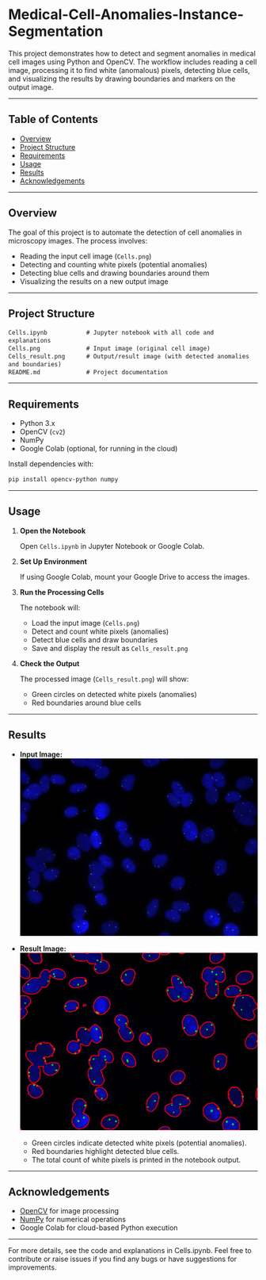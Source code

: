 # Medical-Cell-Anomalies-Instance-Segmentation

This project demonstrates how to detect and segment anomalies in medical cell images using Python and OpenCV. The workflow includes reading a cell image, processing it to find white (anomalous) pixels, detecting blue cells, and visualizing the results by drawing boundaries and markers on the output image.

---

## Table of Contents

- [Overview](#overview)
- [Project Structure](#project-structure)
- [Requirements](#requirements)
- [Usage](#usage)
- [Results](#results)
- [Acknowledgements](#acknowledgements)

---

## Overview

The goal of this project is to automate the detection of cell anomalies in microscopy images. The process involves:

- Reading the input cell image (`Cells.png`)
- Detecting and counting white pixels (potential anomalies)
- Detecting blue cells and drawing boundaries around them
- Visualizing the results on a new output image

---

## Project Structure

```
Cells.ipynb           # Jupyter notebook with all code and explanations
Cells.png             # Input image (original cell image)
Cells_result.png      # Output/result image (with detected anomalies and boundaries)
README.md             # Project documentation
```

---

## Requirements

- Python 3.x
- OpenCV (`cv2`)
- NumPy
- Google Colab (optional, for running in the cloud)

Install dependencies with:

```sh
pip install opencv-python numpy
```

---

## Usage

1. **Open the Notebook**

   Open `Cells.ipynb` in Jupyter Notebook or Google Colab.

2. **Set Up Environment**

   If using Google Colab, mount your Google Drive to access the images.

3. **Run the Processing Cells**

   The notebook will:
   - Load the input image (`Cells.png`)
   - Detect and count white pixels (anomalies)
   - Detect blue cells and draw boundaries
   - Save and display the result as `Cells_result.png`

4. **Check the Output**

   The processed image (`Cells_result.png`) will show:
   - Green circles on detected white pixels (anomalies)
   - Red boundaries around blue cells

---

## Results

- **Input Image:**  
  ![Input Image](Cells.png)

- **Result Image:**  
  ![Result Image](Result.png)

  - Green circles indicate detected white pixels (potential anomalies).
  - Red boundaries highlight detected blue cells.
  - The total count of white pixels is printed in the notebook output.

---

## Acknowledgements

- [OpenCV](https://opencv.org/) for image processing
- [NumPy](https://numpy.org/) for numerical operations
- Google Colab for cloud-based Python execution

---

For more details, see the code and explanations in Cells.ipynb. Feel free to contribute or raise issues if you find any bugs or have suggestions for improvements.